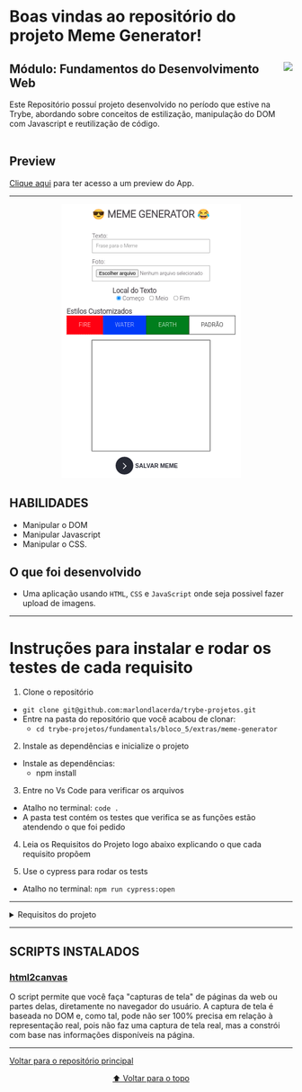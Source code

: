 # Boas vindas ao repositório do projeto Meme Generator!

<div align="center">
  <img height="150px" align="right" src="https://theme.zdassets.com/theme_assets/9633455/9814df697eaf49815d7df109110815ff887b3457.png" />
  <div align="left" style="display: inline_block">
    <h2>Módulo: Fundamentos do Desenvolvimento Web</h2>
    <span>
      Este Repositório possuí projeto desenvolvido no período que estive na Trybe, abordando sobre conceitos de estilização, manipulação do DOM com Javascript e reutilização de código.
    </span>
  </div>
  <br>
</div>

## Preview
<div align="left" style="display: inline_block">
  <a href="https://marlondlacerda-meme-generator.vercel.app/">Clique aqui</a> para ter acesso a um preview do App.
</div>

---

<div align="center">
  <img src="./images/preview.png">
</div>

## HABILIDADES
- Manipular o DOM
- Manipular Javascript
- Manipular o CSS.


## O que foi desenvolvido
- Uma aplicação usando <code>HTML</code>, <code>CSS</code> e <code>JavaScript</code> onde seja possivel fazer upload de imagens.
---

# Instruções para instalar e rodar os testes de cada requisito
1. Clone o repositório
  * `git clone git@github.com:marlondlacerda/trybe-projetos.git`
  * Entre na pasta do repositório que você acabou de clonar:
    * `cd trybe-projetos/fundamentals/bloco_5/extras/meme-generator`

2. Instale as dependências e inicialize o projeto
  * Instale as dependências:
    * npm install

3. Entre no Vs Code para verificar os arquivos
  * Atalho no terminal: `code . `
  * A pasta test contém os testes que verifica se as funções estão atendendo o que foi pedido

4. Leia os Requisitos do Projeto logo abaixo explicando o que cada requisito propõem

5. Use o cypress para rodar os tests
  * Atalho no terminal: `npm run cypress:open`

***

<details>
    <summary>Requisitos do projeto</summary>

- [x] 1 - Crie uma caixa de texto com a qual quem usa pode interagir para inserir texto em cima da imagem escolhida.
  - A caixa onde o texto é inserido deve ter um <code>id</code> denominado <code>text-input</code>;

  - Você deve criar um elemento para servir de "container" para a imagem e para o texto do meme. Este elemento deve ter um <code>id</code> denominado <code>meme-image-container</code>;

  - Dentro do elemento de container, você deve criar um outro elemento para mostrar o texto digitado. O elemento de texto deve estar totalmente contido dentro do container e ter o <code>id</code> denominado <code>meme-text</code>;

  - Se não houver imagem inserida, ele deve ser inserido e estar visível dentro do container vazio onde a imagem aparecerá.

- [x] 2 - O site deve permitir que quem usa faça upload de uma imagem de seu computador.
  - Dentro do elemento de container, você deve criar um outro elemento para mostrar a imagem selecionada. Este elemento deve possuir um <code>id</code> denominado <code>meme-image</code>;

  - O elemento onde é feito o upload da imagem deve ser identificado com o <code>id</code> denominado <code>meme-insert</code>. Este elemento não precisa estar dentro do elemento de container;

  - A imagem deve estar totalmente contida dentro do elemento identificado como <code>meme-image-container</code> ~~("totalmente contida" quer dizer que não deve sobrar espaço entre o container e a imagem, e a imagem não deve ultrapassar o tamanho do container)~~;

  - O texto inserido no elemento <code>text-input</code> deve ser inserido sobre a imagem escolhida <code>meme-image</code>.

- [x] 3 - Adicione uma moldura no container. A moldura deve ter 1 pixel de largura, deve ser preta e do tipo 'solid'. A área onde a imagem aparecerá deve ter fundo branco.
  - O elemento que serve de container para a imagem deve ter o a cor de fundo branca;

  - O elemento que serve de container para a imagem deve ter uma borda preta, sólida, com 1 pixel de largura;

  - A imagem deve estar totalmente contida dentro do elemento identificado como <code>meme-image-container</code> ~~("totalmente contida" quer dizer que não deve sobrar espaço entre o container e a imagem, e a imagem não deve ultrapassar o tamanho do container)~~.

- [x] 4 - Adicione o texto que será inserido sobre a imagem deve ter uma cor, sombra e tamanho específicos.
  - O texto do elemento <code>meme-text</code> deve ter uma sombra preta, de 5 pixels na horizontal, 5 pixels na vertical e um raio de desfoque de 5 pixels;

  - O texto do elemento <code>meme-text</code> deve ter a fonte com o tamanho de 30 pixels;

  - O texto do elemento <code>meme-text</code> deve estar na cor branca.

- [x] 5 - Limite o tamanho do texto que o usuário pode inserir.
  - A quantidade máxima de caracteres digitáveis no elemento <code>text-input</code> deve ser 60.

### BÔNUS
- [x] 6 - Permita a quem usa customizar o meme escolhido acrescentando a ele uma de três bordas. A página deve ter três botões, que ao serem clicados devem cada um trocar a própria borda ao redor do container.

  ✦ As bordas devem ser acrescentadas ao container, identificado como <code>meme-image-container</code>;

  ✦ Os três botões devem ser elementos do tipo <code>button</code>;

  ✦ Cada elemento <code>button</code> deve ser estilizado de forma a ter a cor de fundo da mesma cor que a moldura que irá colocar no container;

  ✦ Cada <code>button</code> deve ter o respectivo <code>id</code> e estilizar o container conforme especificado:

  - Um botão identificado com o <code>id</code> chamado <code>fire</code> deve estilizar o container da imagem com uma borda de 3 pixels, dashed e vermelha.

  - Um botão com <code>id</code> chamado <code>water</code> deve estilizar o container da imagem com uma borda azul, com 5 pixels do tipo double .

  - Um botão com <code>id</code> chamado <code>earth</code> deve estilizar o container da imagem com uma borda do tipo groove, verde e com 6 pixels.

  ✦ Após uma das três bordas ser selecionada, a borda padrão especificada no requisito 3 não deve mais aparecer;


- [x] 7 - Tenha um conjunto de quatro imagens pré prontas de memes famosos para o usuário escolher. Mostre miniaturas das imagens e, mediante clique do usuário, essa imagem deve aparecer dentro da moldura do elemento de container.
  - O elemento que mostra as miniaturas dos memes deve ser identificado um um <code>id</code> denominado <code>meme-1</code> para o primeiro meme, <code>meme-2</code> para o segundo, <code>meme-3</code> para o terceiro e <code>meme-4</code> para o quarto.

  - As imagens que identificam os memes devem ficar dentro da aplicação, num diretório chamado imgs com os respectivos nomes <code>meme1.png</code>, <code>meme2.png</code>, <code>meme3.png</code> e <code>meme4.png</code>. Atenção também para o formato das imagens! ⚠️

  - As imagens devem aparecer dentro do container de forma análoga às imagens enviadas por upload para a página.

### RECURSOS ADICIONAIS DESENVOLVIDOS POR MIM
- [x] 8 - Adicione um novo botão de borda que volte para o padrão.
  - A cor de fundo deve ser a padrão.
  - O elemento deve possuir a <code>classe</code> denominada <code>eraser</code>
  - O <code>id</code> deve ser chamado <code>default</code> deve estilizar o container da imagem com uma borda preta, com 1 pixels do tipo solid.

- [x] 9 - Crie três inputs do tipo radio para que possa mudar o texto de lugar.
  - Os inputs devem ser chamados de começo, meio e fim. O botão começo deve ser selecionado por padrão
  - Ao clicar em qualquer um desses botões, o texto muda de lugar

- [x] 10 - Adicione um botão com a funcionalidade de salvar o meme em imagem.
  - O button com a <code>class</code> chamada <code>save</code> possui a lógica de poder conseguir fazer com o que meme criado seja salvo na máquina do usuário.

- [x] 11 - Faça com que o aplicativo seja responsivo.
</details>

---
## SCRIPTS INSTALADOS

  <h3><a href="https://html2canvas.hertzen.com/">html2canvas</a></h3>
  <span>O script permite que você faça "capturas de tela" de páginas da web ou partes delas, diretamente no navegador do usuário. A captura de tela é baseada no DOM e, como tal, pode não ser 100% precisa em relação à representação real, pois não faz uma captura de tela real, mas a constrói com base nas informações disponíveis na página.
</span>
 
---
<div align="left">
  <a href="https://github.com/marlondlacerda/trybe-projetos">Voltar para o repositório principal</a>
</div>
<div align="center">

  [⬆ Voltar para o topo](#boas-vindas-ao-repositório-do-projeto-meme-generator)

</div>
